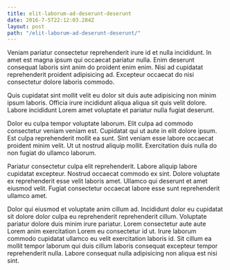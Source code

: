 ```yaml
---
title: elit-laborum-ad-deserunt-deserunt
date: 2016-7-5T22:12:03.284Z
layout: post
path: "/elit-laborum-ad-deserunt-deserunt/"
---
```


Veniam pariatur consectetur reprehenderit irure id et nulla incididunt. In amet est magna ipsum qui occaecat pariatur nulla. Enim deserunt consequat laboris sint anim do proident enim enim. Nisi ad cupidatat reprehenderit proident adipisicing ad. Excepteur occaecat do nisi consectetur dolore laboris commodo.

Quis cupidatat sint mollit velit eu dolor sit duis aute adipisicing non minim ipsum laboris. Officia irure incididunt aliqua aliqua sit quis velit dolore. Labore incididunt Lorem amet voluptate et pariatur nulla fugiat deserunt.

Dolor eu culpa tempor voluptate laborum. Elit culpa ad commodo consectetur veniam veniam est. Cupidatat qui ut aute in elit dolore ipsum. Est culpa reprehenderit mollit ea sunt. Sint veniam esse labore occaecat proident minim velit. Ut ut nostrud aliquip mollit. Exercitation duis nulla do non fugiat do ullamco laborum.

Pariatur consectetur culpa elit reprehenderit. Labore aliquip labore cupidatat excepteur. Nostrud occaecat commodo ex sint. Dolore voluptate ex reprehenderit esse velit laboris amet. Ullamco qui deserunt et amet eiusmod velit. Fugiat consectetur occaecat labore esse sunt reprehenderit ullamco amet.

Dolor qui eiusmod et voluptate anim cillum ad. Incididunt dolor eu cupidatat sit dolore dolor culpa eu reprehenderit reprehenderit cillum. Voluptate pariatur dolore duis minim irure pariatur. Lorem consectetur aute aute Lorem anim exercitation Lorem eu consectetur id ut. Irure laborum commodo cupidatat ullamco eu velit exercitation laboris id. Sit cillum ea mollit tempor laborum qui duis cillum laboris consequat excepteur tempor reprehenderit nulla. Labore consequat nulla adipisicing non aliqua est nisi sint.